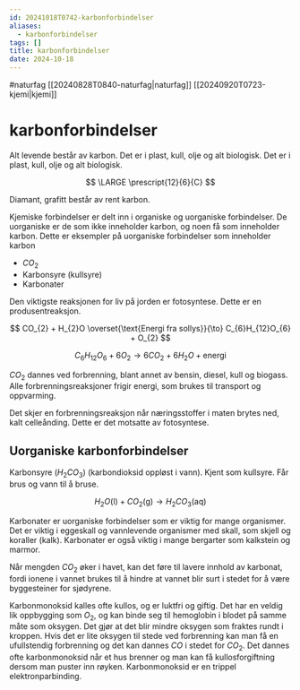 ```yaml
---
id: 20241018T0742-karbonforbindelser
aliases:
  - karbonforbindelser
tags: []
title: karbonforbindelser
date: 2024-10-18
---
```


#naturfag [[20240828T0840-naturfag|naturfag]] [[20240920T0723-kjemi|kjemi]]

# karbonforbindelser

Alt levende består av karbon. Det er i plast, kull, olje og alt biologisk. Det er i plast, kull, olje og alt biologisk.

$$
\LARGE \prescript{12}{6}{C}
$$

Diamant, grafitt består av rent karbon.

Kjemiske forbindelser er delt inn i organiske og uorganiske forbindelser. De uorganiske er de som ikke inneholder karbon, og noen få som inneholder karbon. Dette er eksempler på uorganiske forbindelser som inneholder karbon

- $CO_{2}$
- Karbonsyre (kullsyre)
- Karbonater

Den viktigste reaksjonen for liv på jorden er fotosyntese. Dette er en produsentreaksjon.

$$
CO_{2} + H_{2}O \overset{\text{Energi fra sollys}}{\to} C_{6}H_{12}O_{6} + O_{2}
$$

$$
C_{6}H_{12}O_{6} + 6O_{2} \to 6CO_{2} + 6H_{2}O + \text{energi}
$$

$CO_{2}$ dannes ved forbrenning, blant annet av bensin, diesel, kull og biogass. Alle forbrenningsreaksjoner frigir energi, som brukes til transport og oppvarming.

Det skjer en forbrenningsreaksjon når næringsstoffer i maten brytes ned, kalt celleånding. Dette er det motsatte av fotosyntese.

## Uorganiske karbonforbindelser

Karbonsyre ($H_{2}CO_{3}$) (karbondioksid oppløst i vann). Kjent som kullsyre. Får brus og vann til å bruse.

$$
H_{2}O \text{(l)} + CO_{2} \text{(g)} \to H_{2}CO_{3} \text{(aq)}
$$

Karbonater er uorganiske forbindelser som er viktig for mange organismer. Det er viktig i eggeskall og vannlevende organismer med skall, som skjell og koraller (kalk). Karbonater er også viktig i mange bergarter som kalkstein og marmor.

Når mengden $CO_{2}$ øker i havet, kan det føre til lavere innhold av karbonat, fordi ionene i vannet brukes til å hindre at vannet blir surt i stedet for å være byggesteiner for sjødyrene.

Karbonmonoksid kalles ofte kullos, og er luktfri og giftig. Det har en veldig lik oppbygging som $O_{2}$, og kan binde seg til hemoglobin i blodet på samme måte som oksygen. Det gjør at det blir mindre oksygen som fraktes rundt i kroppen. Hvis det er lite oksygen til stede ved forbrenning kan man få en ufullstendig forbrenning og det kan dannes $CO$ i stedet for $CO_{2}$. Det dannes ofte karbonmonoksid når et hus brenner og man kan få kullosforgiftning dersom man puster inn røyken. Karbonmonoksid er en trippel elektronparbinding.
